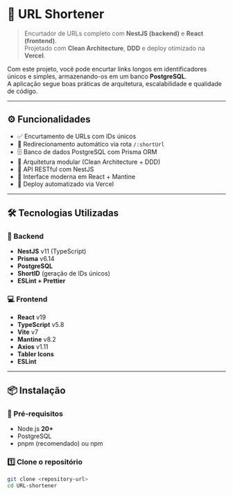 # 🔗 URL Shortener

> Encurtador de URLs completo com **NestJS (backend)** e **React (frontend)**.  
> Projetado com **Clean Architecture**, **DDD** e deploy otimizado na **Vercel**.

Com este projeto, você pode encurtar links longos em identificadores únicos e simples, 
armazenando-os em um banco **PostgreSQL**.  
A aplicação segue boas práticas de arquitetura, escalabilidade e qualidade de código.

---

## ⚙️ Funcionalidades

- ✅ Encurtamento de URLs com IDs únicos
- 🔗 Redirecionamento automático via rota `/:shortUrl`
- 🗄️ Banco de dados PostgreSQL com Prisma ORM
- 🧩 Arquitetura modular (Clean Architecture + DDD)
- 📡 API RESTful com NestJS
- 🎨 Interface moderna em React + Mantine
- 🚀 Deploy automatizado via Vercel

---

## 🛠️ Tecnologias Utilizadas

### 🔧 Backend
- **NestJS** v11 (TypeScript)
- **Prisma** v6.14
- **PostgreSQL**
- **ShortID** (geração de IDs únicos)
- **ESLint + Prettier**

### 💻 Frontend
- **React** v19
- **TypeScript** v5.8
- **Vite** v7
- **Mantine** v8.2
- **Axios** v1.11
- **Tabler Icons**
- **ESLint**

---

## 📦 Instalação

### 🔑 Pré-requisitos
- Node.js **20+**
- PostgreSQL
- pnpm (recomendado) ou npm

### 1️⃣ Clone o repositório
```bash
git clone <repository-url>
cd URL-shortener
